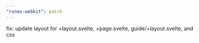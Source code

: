 ```yaml
---
"runes-webkit": patch
---
```


fix: update layout for +layout.svelte, +page.svelte, guide/+layout.svelte, and css
